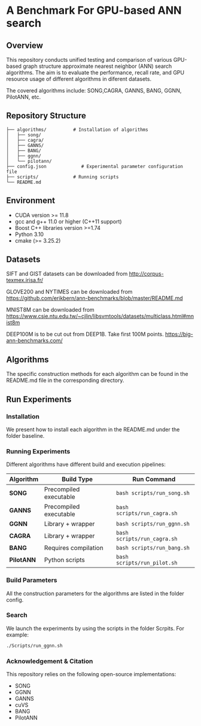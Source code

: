# A Benchmark For GPU-based ANN search
## Overview
This repository conducts unified testing and comparison of various GPU-based graph structure approximate nearest neighbor (ANN) search algorithms. The aim is to evaluate the performance, recall rate, and GPU resource usage of different algorithms in diferent datasets.

The covered algorithms include: SONG,CAGRA, GANNS, BANG, GGNN, PilotANN, etc.

## Repository Structure
```
├── algorithms/          # Installation of algorithms
│   ├── song/
│   ├── cagra/
│   ├── GANNS/
│   ├── BANG/
│   ├── ggnn/
│   └── pilotann/
├── config.json             # Experimental parameter configuration file
├── scripts/             # Running scripts           
└── README.md
 ```

## Environment
* CUDA version >= 11.8
* gcc and g++ 11.0 or higher (C++11 support)
* Boost C++ libraries version >=1.74
* Python 3.10
* cmake (>= 3.25.2)

## Datasets
SIFT and GIST datasets can be downloaded from http://corpus-texmex.irisa.fr/

GLOVE200 and NYTIMES can be downloaded from https://github.com/erikbern/ann-benchmarks/blob/master/README.md

MNIST8M can be downloaded from https://www.csie.ntu.edu.tw/~cjlin/libsvmtools/datasets/multiclass.html#mnist8m

DEEP100M is to be cut out from DEEP1B. Take first 100M points. https://big-ann-benchmarks.com/


## Algorithms
The specific construction methods for each algorithm can be found in the README.md file in the corresponding directory.

## Run Experiments

### Installation

We present how to install each algorithm in the README.md under the folder baseline. 

### Running Experiments

Different algorithms have different build and execution pipelines:

| Algorithm | Build Type | Run Command |
|------------|-------------|--------------|
| **SONG** | Precompiled executable | `bash scripts/run_song.sh` |
| **GANNS** | Precompiled executable | `bash scripts/run_cagra.sh` |
| **GGNN** | Library + wrapper | `bash scripts/run_ggnn.sh` |
| **CAGRA** | Library + wrapper | `bash scripts/run_cagra.sh` |
| **BANG** | Requires compilation | `bash scripts/run_bang.sh` |
| **PilotANN** | Python scripts | `bash scripts/run_pilot.sh` |

### Build Parameters
All the construction parameters for the algorithms are listed in the folder config.

### Search
We launch the experiments by using the scripts in the folder Scrpits.
For example:
```bash
./Scripts/run_ggnn.sh
```

### Acknowledgement & Citation
This repository relies on the following open-source implementations:
* SONG
* GGNN
* GANNS
* cuVS
* BANG
* PilotANN